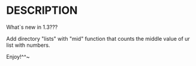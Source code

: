 DESCRIPTION
===========

What`s new in 1.3???

Add directory "lists" with "mid" function that
counts the middle value of ur list with numbers.

Enjoy!^^~
